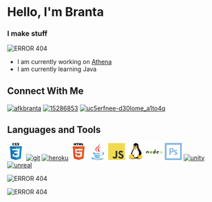 # Hello, I'm Branta 


### I make stuff

![ERROR 404](https://komarev.com/ghpvc/?username=afkbranta&label=Profile%20views&color=0e75b6&style=flat)

- I am currently working on [Athena](https://www.athenainc.github.io)
- I am currently learning Java

## Connect With Me

<p align="left">
	<a href="https://dev.to/afkbranta" target="blank"><img align="center" src="https://cdn.jsdelivr.net/npm/simple-icons@3.0.1/icons/dev-dot-to.svg" alt="afkbranta" height="30" width="40"/></a>
	<a href="https://stackoverflow.com/users/15286853" target="blank"><img align="center" src="https://cdn.jsdelivr.net/npm/simple-icons@3.0.1/icons/stackoverflow.svg" alt="15286853" height="30" width="40" /></a>
	<a href="https://www.youtube.com/c/uc5erfnee-d30lome_a1to4q" target="blank"><img align="center" src="https://cdn.jsdelivr.net/npm/simple-icons@3.0.1/icons/youtube.svg" alt="uc5erfnee-d30lome_a1to4q" height="30" width="40" /></a>
</p>

## Languages and Tools

<p>
	<a href="https://www.w3schools.com/css/"><img src="https://raw.githubusercontent.com/devicons/devicon/master/icons/css3/css3-original-wordmark.svg" alt="css3" width="40" height="40"></a> 
	<a href="https://git-scm.com/"><img src="https://www.vectorlogo.zone/logos/git-scm/git-scm-icon.svg" alt="git" width="40" height="40"></a>
	<a href="https://heroku.com"><img src="https://www.vectorlogo.zone/logos/heroku/heroku-icon.svg" alt="heroku" width="40" height="40"></a> 
	<a href="https://www.w3.org/html/"><img src="https://raw.githubusercontent.com/devicons/devicon/master/icons/html5/html5-original-wordmark.svg" alt="html5" width="40" height="40"></a> 
	<a href="https://www.java.com"><img src="https://raw.githubusercontent.com/devicons/devicon/master/icons/java/java-original.svg" alt="java" width="40" height="40"></a>
	<a href="https://developer.mozilla.org/en-US/docs/Web/JavaScript"><img src="https://raw.githubusercontent.com/devicons/devicon/master/icons/javascript/javascript-original.svg" alt="javascript" width="40" height="40"></a> 
	<a href="https://www.linux.org/"><img src="https://raw.githubusercontent.com/devicons/devicon/master/icons/linux/linux-original.svg" alt="linux" width="40" height="40"></a> 
	<a href="https://nodejs.org"><img src="https://raw.githubusercontent.com/devicons/devicon/master/icons/nodejs/nodejs-original-wordmark.svg" alt="nodejs" width="40" height="40"></a> <a href="https://www.photoshop.com/en"><img src="https://raw.githubusercontent.com/devicons/devicon/master/icons/photoshop/photoshop-line.svg" alt="photoshop" width="40" height="40"></a> 
	<a href="https://unity.com/"><img src="https://www.vectorlogo.zone/logos/unity3d/unity3d-icon.svg" alt="unity" width="40" height="40"></a> 
	<a href="https://unrealengine.com/"><img src="https://raw.githubusercontent.com/kenangundogan/fontisto/036b7eca71aab1bef8e6a0518f7329f13ed62f6b/icons/svg/brand/unreal-engine.svg" alt="unreal" width="40" height="40"></a>
</p>

![ERROR 404](https://github-readme-stats.vercel.app/api/top-langs?username=afkbranta&show_icons=true&locale=en&layout=compact&theme=dark)

![ERROR 404](https://github-readme-stats.vercel.app/api?username=afkbranta&show_icons=true&locale=en&theme=dark)

